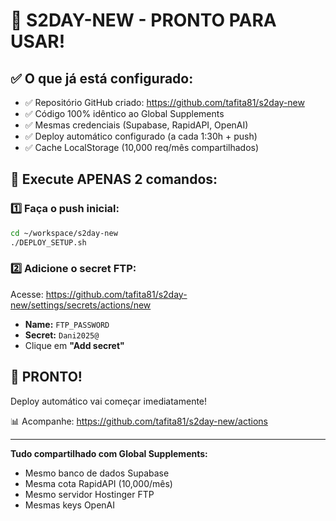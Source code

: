 # 🚀 S2DAY-NEW - PRONTO PARA USAR!

## ✅ O que já está configurado:

- ✅ Repositório GitHub criado: https://github.com/tafita81/s2day-new
- ✅ Código 100% idêntico ao Global Supplements
- ✅ Mesmas credenciais (Supabase, RapidAPI, OpenAI)
- ✅ Deploy automático configurado (a cada 1:30h + push)
- ✅ Cache LocalStorage (10,000 req/mês compartilhados)

## 🎯 Execute APENAS 2 comandos:

### 1️⃣ Faça o push inicial:
```bash
cd ~/workspace/s2day-new
./DEPLOY_SETUP.sh
```

### 2️⃣ Adicione o secret FTP:
Acesse: https://github.com/tafita81/s2day-new/settings/secrets/actions/new

- **Name:** `FTP_PASSWORD`
- **Secret:** `Dani2025@`
- Clique em **"Add secret"**

## 🎉 PRONTO!

Deploy automático vai começar imediatamente!

📊 Acompanhe: https://github.com/tafita81/s2day-new/actions

---

**Tudo compartilhado com Global Supplements:**
- Mesmo banco de dados Supabase
- Mesma cota RapidAPI (10,000/mês)
- Mesmo servidor Hostinger FTP
- Mesmas keys OpenAI
